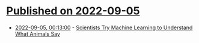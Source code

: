 # [Published on 2022-09-05](index.md)

* [2022-09-05, 00:13:00](https://slashdot.org/story/22/09/04/2339213/scientists-try-machine-learning-to-understand-what-animals-say?utm_source=rss1.0mainlinkanon&utm_medium=feed) - [Scientists Try Machine Learning to Understand What Animals Say](https://slashdot.org/story/22/09/04/2339213/scientists-try-machine-learning-to-understand-what-animals-say?utm_source=rss1.0mainlinkanon&utm_medium=feed)
